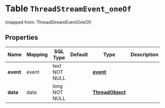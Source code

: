 
# Table `ThreadStreamEvent_oneOf`
(mapped from: ThreadStreamEventOneOf)

## Properties
Name | Mapping | SQL Type | Default | Type | Description | Notes
---- | ------- | -------- | ------- | ---- | ----------- | -----
**event** | event | text NOT NULL |  | [**event**](#Event) |  | 
**data** | data | long NOT NULL |  | [**ThreadObject**](ThreadObject.md) |  |  [foreignkey]




